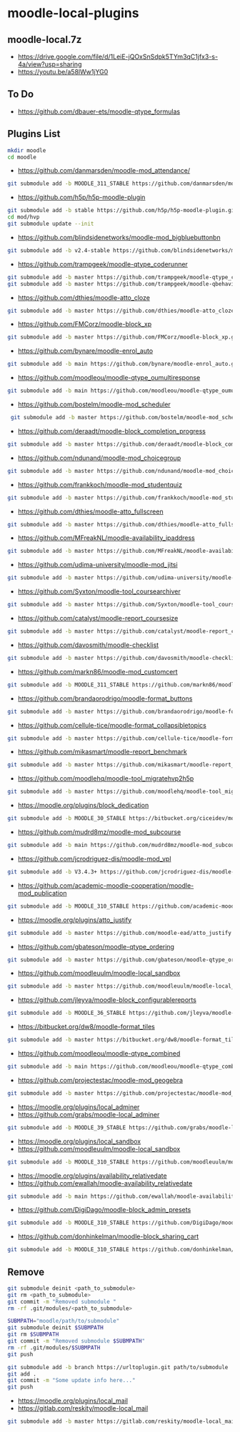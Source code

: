 # moodle-local-plugins

## moodle-local.7z
- https://drive.google.com/file/d/1LeiE-jQOxSnSdpk5TYm3qC1jfx3-s-4a/view?usp=sharing
- https://youtu.be/a58lWw1jYG0

## To Do
 - https://github.com/dbauer-ets/moodle-qtype_formulas


## Plugins List

```bash
mkdir moodle
cd moodle
```

- https://github.com/danmarsden/moodle-mod_attendance/
```bash
git submodule add -b MOODLE_311_STABLE https://github.com/danmarsden/moodle-mod_attendance.git mod/attendance
```

- https://github.com/h5p/h5p-moodle-plugin
```bash
git submodule add -b stable https://github.com/h5p/h5p-moodle-plugin.git mod/hvp
cd mod/hvp
git submodule update --init
```

- https://github.com/blindsidenetworks/moodle-mod_bigbluebuttonbn
```bash
git submodule add -b v2.4-stable https://github.com/blindsidenetworks/moodle-mod_bigbluebuttonbn.git mod/bigbluebuttonbn
```

- https://github.com/trampgeek/moodle-qtype_coderunner
```bash
git submodule add -b master https://github.com/trampgeek/moodle-qtype_coderunner.git question/type/coderunner
git submodule add -b master https://github.com/trampgeek/moodle-qbehaviour_adaptive_adapted_for_coderunner.git question/behaviour/adaptive_adapted_for_coderunner
```

- https://github.com/dthies/moodle-atto_cloze
```bash
git submodule add -b master https://github.com/dthies/moodle-atto_cloze.git lib/editor/atto/plugins/cloze
```


- https://github.com/FMCorz/moodle-block_xp
```bash
git submodule add -b master https://github.com/FMCorz/moodle-block_xp.git blocks/xp
```


- https://github.com/bynare/moodle-enrol_auto
```bash
git submodule add -b main https://github.com/bynare/moodle-enrol_auto.git enrol/auto
```

- https://github.com/moodleou/moodle-qtype_oumultiresponse
```bash
git submodule add -b main https://github.com/moodleou/moodle-qtype_oumultiresponse.git question/type/oumultiresponse
```

- https://github.com/bostelm/moodle-mod_scheduler
```bash
 git submodule add -b master https://github.com/bostelm/moodle-mod_scheduler.git mod/scheduler
```
- https://github.com/deraadt/moodle-block_completion_progress
```bash
git submodule add -b master https://github.com/deraadt/moodle-block_completion_progress.git blocks/completion_progress
```

- https://github.com/ndunand/moodle-mod_choicegroup

```bash
git submodule add -b master https://github.com/ndunand/moodle-mod_choicegroup.git mod/choicegroup
```

- https://github.com/frankkoch/moodle-mod_studentquiz
```bash
git submodule add -b master https://github.com/frankkoch/moodle-mod_studentquiz.git mod/studentquiz
```

- https://github.com/dthies/moodle-atto_fullscreen
```bash
git submodule add -b master https://github.com/dthies/moodle-atto_fullscreen.git lib/editor/atto/plugins/fullscreen
```

- https://github.com/MFreakNL/moodle-availability_ipaddress

```bash
git submodule add -b master https://github.com/MFreakNL/moodle-availability_ipaddress.git availability/condition/ipaddress
```

- https://github.com/udima-university/moodle-mod_jitsi

```bash
git submodule add -b master https://github.com/udima-university/moodle-mod_jitsi.git mod/jitsi
```

- https://github.com/Syxton/moodle-tool_coursearchiver
```bash
git submodule add -b master https://github.com/Syxton/moodle-tool_coursearchiver.git admin/tool/coursearchiver
```

- https://github.com/catalyst/moodle-report_coursesize

```bash
git submodule add -b master https://github.com/catalyst/moodle-report_coursesize.git report/coursesize
```
- https://github.com/davosmith/moodle-checklist
```bash
git submodule add -b master https://github.com/davosmith/moodle-checklist.git mod/checklist
```
- https://github.com/markn86/moodle-mod_customcert
```bash
git submodule add -b MOODLE_311_STABLE https://github.com/markn86/moodle-mod_customcert.git mod/customcert
```

- https://github.com/brandaorodrigo/moodle-format_buttons
```bash
git submodule add -b master https://github.com/brandaorodrigo/moodle-format_buttons.git course/format/buttons
```
- https://github.com/cellule-tice/moodle-format_collapsibletopics
```bash
git submodule add -b master https://github.com/cellule-tice/moodle-format_collapsibletopics.git course/format/collapsibletopics
```
- https://github.com/mikasmart/moodle-report_benchmark
```bash
git submodule add -b master https://github.com/mikasmart/moodle-report_benchmark.git report/benchmark
```
- https://github.com/moodlehq/moodle-tool_migratehvp2h5p
```bash
git submodule add -b master https://github.com/moodlehq/moodle-tool_migratehvp2h5p.git admin/tool/migratehvp2h5p
```
- https://moodle.org/plugins/block_dedication
```bash
git submodule add -b MOODLE_30_STABLE https://bitbucket.org/ciceidev/moodle_block_dedication.git blocks/dedication
```

- https://github.com/mudrd8mz/moodle-mod_subcourse
```bash
git submodule add -b main https://github.com/mudrd8mz/moodle-mod_subcourse.git mod/subcourse
```
- https://github.com/jcrodriguez-dis/moodle-mod_vpl
```bash
git submodule add -b V3.4.3+ https://github.com/jcrodriguez-dis/moodle-mod_vpl.git mod/vpl
```

- https://github.com/academic-moodle-cooperation/moodle-mod_publication
```bash
git submodule add -b MOODLE_310_STABLE https://github.com/academic-moodle-cooperation/moodle-mod_publication.git mod/publication
```

- https://moodle.org/plugins/atto_justify
```bash
git submodule add -b master https://github.com/moodle-ead/atto_justify.git lib/editor/atto/plugins/justify
```

- https://github.com/gbateson/moodle-qtype_ordering
```bash
git submodule add -b master https://github.com/gbateson/moodle-qtype_ordering.git question/type/ordering
```

- https://github.com/moodleuulm/moodle-local_sandbox
```bash
git submodule add -b master https://github.com/moodleuulm/moodle-local_sandbox.git local/sandbox
```
- https://github.com/jleyva/moodle-block_configurablereports
```bash
git submodule add -b MOODLE_36_STABLE https://github.com/jleyva/moodle-block_configurablereports.git blocks/configurable_reports
```
- https://bitbucket.org/dw8/moodle-format_tiles
```bash
git submodule add -b master https://bitbucket.org/dw8/moodle-format_tiles.git course/format/tiles
```
- https://github.com/moodleou/moodle-qtype_combined
```bash
git submodule add -b main https://github.com/moodleou/moodle-qtype_combined.git question/type/combined
```

- https://github.com/projectestac/moodle-mod_geogebra
```bash
git submodule add -b master https://github.com/projectestac/moodle-mod_geogebra.git mod/geogebra
```


- https://moodle.org/plugins/local_adminer
- https://github.com/grabs/moodle-local_adminer

```bash
git submodule add -b MOODLE_39_STABLE https://github.com/grabs/moodle-local_adminer.git local/adminer
```

- https://moodle.org/plugins/local_sandbox
- https://github.com/moodleuulm/moodle-local_sandbox
```bash
git submodule add -b MOODLE_310_STABLE https://github.com/moodleuulm/moodle-local_sandbox.git local/sandbox
```

- https://moodle.org/plugins/availability_relativedate
- https://github.com/ewallah/moodle-availability_relativedate
```bash
git submodule add -b main https://github.com/ewallah/moodle-availability_relativedate.git availability/condition/relativedate
```
- https://github.com/DigiDago/moodle-block_admin_presets
```bash
git submodule add -b MOODLE_310_STABLE https://github.com/DigiDago/moodle-block_admin_presets.git blocks/admin_presets
```
- https://github.com/donhinkelman/moodle-block_sharing_cart
```bash
git submodule add -b MOODLE_310_STABLE https://github.com/donhinkelman/moodle-block_sharing_cart.git blocks/sharing_cart
```

## Remove
```bash
git submodule deinit <path_to_submodule>
git rm <path_to_submodule>
git commit -m "Removed submodule "
rm -rf .git/modules/<path_to_submodule>
```

```bash
SUBMPATH="moodle/path/to/submodule"
git submodule deinit $SUBMPATH
git rm $SUBMPATH
git commit -m "Removed submodule $SUBMPATH"
rm -rf .git/modules/$SUBMPATH
git push
```

```bash
git submodule add -b branch https://urltoplugin.git path/to/submodule
git add .
git commit -m "Some update info here..."
git push
```

- https://moodle.org/plugins/local_mail
- https://gitlab.com/reskity/moodle-local_mail

```bash
git submodule add -b master https://gitlab.com/reskity/moodle-local_mail.git local/mail
```
